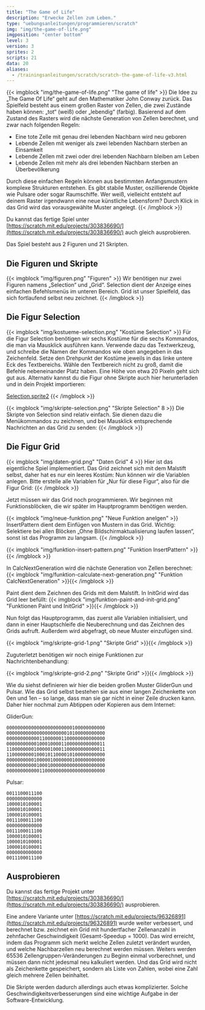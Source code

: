 ```yaml
---
title: "The Game of Life"
description: "Erwecke Zellen zum Leben."
type: "uebungsanleitungen/programmieren/scratch"
img: "img/the-game-of-life.png"
imgposition: "center bottom"
level: 3
version: 3
sprites: 2
scripts: 21
data: 20
aliases:
  - /trainingsanleitungen/scratch/scratch-the-game-of-life-v3.html
---
```


{{< imgblock "img/the-game-of-life.png" "The game of life" >}}
Die Idee zu „The Game Of Life“ geht auf den Mathematiker John Conway zurück. Das Spielfeld besteht aus einem großen Raster von Zellen, die zwei Zustände haben können: „tot“ (weiß) oder „lebendig“ (farbig). Basierend auf dem Zustand des Rasters wird die nächste Generation von Zellen berechnet, und zwar nach folgenden Regeln:

* Eine tote Zelle mit genau drei lebenden Nachbarn wird neu geboren
* Lebende Zellen mit weniger als zwei lebenden Nachbarn sterben an Einsamkeit
* Lebende Zellen mit zwei oder drei lebenden Nachbarn bleiben am Leben
* Lebende Zellen mit mehr als drei lebenden Nachbarn sterben an Überbevölkerung

Durch diese einfachen Regeln können aus bestimmten Anfangsmustern komplexe Strukturen entstehen. Es gibt stabile Muster, oszillierende Objekte wie Pulsare oder sogar Raumschiffe. Wer weiß, vielleicht entsteht auf deinem Raster irgendwann eine neue künstliche Lebensform? Durch Klick in das Grid wird das vorausgewählte Muster angelegt.
{{< /imgblock >}}

Du kannst das fertige Spiel unter [https://scratch.mit.edu/projects/303836690/](https://scratch.mit.edu/projects/303836690/) auch gleich ausprobieren.

Das Spiel besteht aus 2 Figuren und 21 Skripten.

## Die Figuren und Skripte

{{< imgblock "img/figuren.png" "Figuren" >}}
Wir benötigen nur zwei Figuren namens „Selection“ und „Grid“. Selection dient der Anzeige eines einfachen Befehlsmenüs im unteren Bereich. Grid ist unser Spielfeld, das sich fortlaufend selbst neu zeichnet.
{{< /imgblock >}}

## Die Figur Selection

{{< imgblock "img/kostueme-selection.png" "Kostüme Selection" >}}
Für die Figur Selection benötigen wir sechs Kostüme für die sechs Kommandos, die man via Mausklick ausführen kann. Verwende dazu das Textwerkzeug, und schreibe die Namen der Kommandos wie oben angegeben in das Zeichenfeld. Setze den Drehpunkt der Kostüme jeweils in das linke untere Eck des Textbereichs. Wähle den Textbereich nicht zu groß, damit die Befehle nebeneinander Platz haben. Eine Höhe von etwa 20 Pixeln geht sich gut aus. Alternativ kannst du die Figur ohne Skripte auch hier herunterladen und in dein Projekt importieren:

[Selection.sprite2](Selection.sprite2)
{{< /imgblock >}}

{{< imgblock "img/skripte-selection.png" "Skripte Selection" 8 >}}
Die Skripte von Selection sind relativ einfach. Sie dienen dazu die Menükommandos zu zeichnen, und bei Mausklick entsprechende Nachrichten an das Grid zu senden:
{{< /imgblock >}}

## Die Figur Grid

{{< imgblock "img/daten-grid.png" "Daten Grid" 4 >}}
Hier ist das eigentliche Spiel implementiert. Das Grid zeichnet sich mit dem Malstift selbst, daher hat es nur ein leeres Kostüm:
Nun können wir die Variablen anlegen. Bitte erstelle alle Variablen für „Nur für diese Figur“, also für die Figur Grid:
{{< /imgblock >}}

Jetzt müssen wir das Grid noch programmieren. Wir beginnen mit Funktionsblöcken, die wir später im Hauptprogramm benötigen werden.

{{< imgblock "img/neue-funktion.png" "Neue Funktion anelgen" >}}
InsertPattern dient dem Einfügen von Mustern in das Grid. Wichtig: Selektiere bei allen Blöcken „Ohne Bildschirmaktualisierung laufen lassen“, sonst ist das Programm zu langsam.
{{< /imgblock >}}

{{< imgblock "img/funktion-insert-pattern.png" "Funktion InsertPattern" >}}{{< /imgblock >}}

In CalcNextGeneration wird die nächste Generation von Zellen berechnet:
{{< imgblock "img/funktion-calculate-next-generation.png" "Funktion CalcNextGeneration" >}}{{< /imgblock >}}

Paint dient dem Zeichnen des Grids mit dem Malstift. In InitGrid wird das Grid leer befüllt:
{{< imgblock "img/funktion-paint-and-init-grid.png" "Funktionen Paint und InitGrid" >}}{{< /imgblock >}}

Nun folgt das Hauptprogramm, das zuerst alle Variablen initialisiert, und dann in einer Hauptschleife die Neuberechnung und das Zeichnen des Grids aufruft. Außerdem wird abgefragt, ob neue Muster einzufügen sind.

{{< imgblock "img/skripte-grid-1.png" "Skripte Grid" >}}{{< /imgblock >}}

Zuguterletzt benötigen wir noch einige Funktionen zur Nachrichtenbehandlung:

{{< imgblock "img/skripte-grid-2.png" "Skripte Grid" >}}{{< /imgblock >}}

Wie du siehst definieren wir hier die beiden großen Muster GliderGun und Pulsar. Wie das Grid selbst bestehen sie aus einer langen Zeichenkette von 0en und 1en – so lange, dass man sie gar nicht in einer Zeile drucken kann. Daher hier nochmal zum Abtippen oder Kopieren aus dem Internet:

GliderGun:

```shell
000000000000000000000000100000000000
000000000000000000000010100000000000
000000000000110000001100000000000000
000000000001000100001100000000000011
110000000010000010001100000000000011
110000000010001011000010100000000000
000000000010000010000000100000000000
000000000001000100000000000000000000
000000000000110000000000000000000000
```

Pulsar:
```shell
0011100011100
0000000000000
1000010100001
1000010100001
1000010100001
0011100011100
0000000000000
0011100011100
1000010100001
1000010100001
1000010100001
0000000000000
0011100011100
```

## Ausprobieren

Du kannst das fertige Projekt unter [https://scratch.mit.edu/projects/303836690/](https://scratch.mit.edu/projects/303836690/) ausprobieren.

Eine andere Variante unter [https://scratch.mit.edu/projects/96326891](https://scratch.mit.edu/projects/96326891) wurde weiter verbessert, und berechnet bzw. zeichnet ein Grid mit hundertfacher Zellenanzahl in zehnfacher Geschwindigkeit (Gesamt-Speedup = 1000). Das wird erreicht, indem das Programm sich merkt welche Zellen zuletzt verändert wurden, und welche Nachbarzellen neu berechnet werden müssen. Weiters werden 65536 Zellengruppen-Veränderungen zu Beginn einmal vorberechnet, und müssen dann nicht jedesmal neu kalkuliert werden. Und das Grid wird nicht als Zeichenkette gespeichert, sondern als Liste von Zahlen, wobei eine Zahl gleich mehrere Zellen beinhaltet.

Die Skripte werden dadurch allerdings auch etwas komplizierter. Solche Geschwindigkeitsverbesserungen sind eine wichtige Aufgabe in der Software-Entwicklung. 
